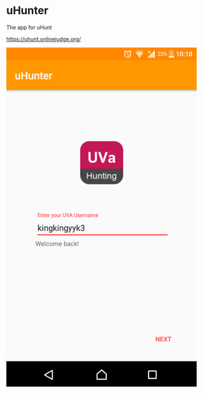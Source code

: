 # uHunter
The app for uHunt


https://uhunt.onlinejudge.org/

![Preview](https://raw.githubusercontent.com/kingkingyyk/uHunter/master/preview.png)